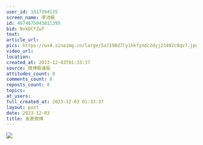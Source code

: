 ```yaml
---
user_id: 1517394135
screen_name: 李消极
id: 4974675043811395
bid: NvkDCfZw7
text:  
article_url: 
pics: https://wx4.sinaimg.cn/large/5a7198d7ly1hkfyndc2dyj23402c0qv7.jpg
video_url: 
location: 
created_at: 2023-12-03T01:33:37
source: 微博极速版
attitudes_count: 0
comments_count: 0
reposts_count: 0
topics: 
at_users: 
full_created_at: 2023-12-03 01:33:37
layout: post
date: 2023-12-03
title: 发表微博
---
```



![](https://image.baidu.com/search/down?url=https://wx4.sinaimg.cn/large/5a7198d7ly1hkfyndc2dyj23402c0qv7.jpg)
 
